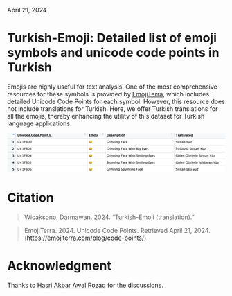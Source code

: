 April 21, 2024

# Turkish-Emoji: Detailed list of emoji symbols and unicode code points in Turkish
Emojis are highly useful for text analysis. One of the most comprehensive resources for these symbols is provided by [EmojiTerra](https://emojiterra.com/blog/code-points/), which includes detailed Unicode Code Points for each symbol. However, this resource does not include translations for Turkish. Here, we offer Turkish translations for all the emojis, thereby enhancing the utility of this dataset for Turkish language applications.

![emojis](https://github.com/dwicak/Turkish-Emoji/blob/b7ecf27de3abcd47a32329564c3499bc7a914d42/Emojis.png)

# Citation
>Wicaksono, Darmawan. 2024. “Turkish-Emoji (translation).”

>EmojiTerra. 2024. Unicode Code Points. Retrieved April 21, 2024. (https://emojiterra.com/blog/code-points/)

# Acknowledgment
Thanks to [Hasri Akbar Awal Rozaq](https://github.com/akbarrozaq691) for the discussions.
